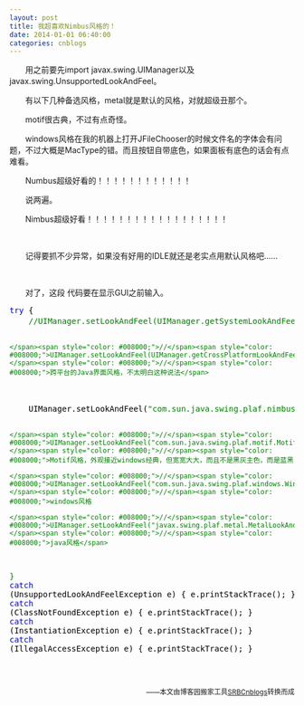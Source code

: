 ```yaml
---
layout: post
title: 我超喜欢Nimbus风格的！
date: 2014-01-01 06:40:00
categories: cnblogs
---
```


<p>　　用之前要先import javax.swing.UIManager以及javax.swing.UnsupportedLookAndFeel。</p>
<p>　　有以下几种备选风格，metal就是默认的风格，对就超级丑那个。</p>
<p>　　motif很古典，不过有点奇怪。</p>
<p>　　windows风格在我的机器上打开JFileChooser的时候文件名的字体会有问题，不过大概是MacType的错。而且按钮自带底色，如果面板有底色的话会有点难看。</p>
<p>　　Numbus超级好看的！！！！！！！！！！！！</p>
<p>　　说两遍。</p>
<p>　　Nimbus超级好看！！！！！！！！！！！！！！！！！！</p>
<p>&nbsp;</p>
<p>　　记得要抓不少异常，如果没有好用的IDLE就还是老实点用默认风格吧&hellip;&hellip;</p>
<p>&nbsp;</p>
<p>　　对了，这段 代码要在显示GUI之前输入。</p>
<div class="cnblogs_code">
<pre><span style="color: #0000ff;">try</span><span style="color: #000000;"> {
    </span><span style="color: #008000;">//</span><span style="color: #008000;">UIManager.setLookAndFeel(UIManager.getSystemLookAndFeelClassName());</span><span style="color: #008000;">//</span><span style="color: #008000;">当前系统风格
    
    </span><span style="color: #008000;">//</span><span style="color: #008000;">UIManager.setLookAndFeel(UIManager.getCrossPlatformLookAndFeelClassName());</span><span style="color: #008000;">//</span><span style="color: #008000;">跨平台的Java界面风格，不太明白这种说法</span>
<span style="color: #000000;">    
    UIManager.setLookAndFeel(</span>"com.sun.java.swing.plaf.nimbus.NimbusLookAndFeel");<span style="color: #008000;">//</span><span style="color: #008000;">Nimbus风格，新出来的外观，jdk6 update10版本以后的才会出现
     
    </span><span style="color: #008000;">//</span><span style="color: #008000;">UIManager.setLookAndFeel("com.sun.java.swing.plaf.motif.MotifLookAndFeel");</span><span style="color: #008000;">//</span><span style="color: #008000;">Motif风格，外观接近windows经典，但宽宽大大，而且不是黑灰主色，而是蓝黑
 
    </span><span style="color: #008000;">//</span><span style="color: #008000;">UIManager.setLookAndFeel("com.sun.java.swing.plaf.windows.WindowsLookAndFeel");</span><span style="color: #008000;">//</span><span style="color: #008000;">windows风格
 
    </span><span style="color: #008000;">//</span><span style="color: #008000;">UIManager.setLookAndFeel("javax.swing.plaf.metal.MetalLookAndFeel");</span><span style="color: #008000;">//</span><span style="color: #008000;">java风格</span>
} <span style="color: #0000ff;">catch</span><span style="color: #000000;"> (UnsupportedLookAndFeelException e) {
    e.printStackTrace();
} </span><span style="color: #0000ff;">catch</span><span style="color: #000000;"> (ClassNotFoundException e) {
    e.printStackTrace();
} </span><span style="color: #0000ff;">catch</span><span style="color: #000000;"> (InstantiationException e) {
    e.printStackTrace();
} </span><span style="color: #0000ff;">catch</span><span style="color: #000000;"> (IllegalAccessException e) {
    e.printStackTrace();
}</span></pre>
</div>
<p>&nbsp;</p>

<p align=right><span style="font-size: 12px">——本文由博客园搬家工具<a href="https://github.com/mlxy/SRBCnblogs">SRBCnblogs</a>转换而成</span></p>